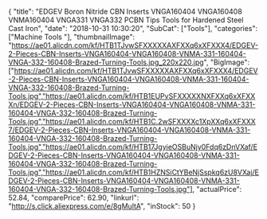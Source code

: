 {
	"title": "EDGEV Boron Nitride CBN Inserts VNGA160404 VNGA160408 VNMA160404 VNGA331 VNGA332 PCBN Tips Tools for Hardened Steel Cast Iron",
	"date": "2018-10-31 10:30:20",
	"SubCat": ["Tools"],
	"categories": ["Machine Tools "],
	"thumbnailImage": "https://ae01.alicdn.com/kf/HTB1TJvwSFXXXXXAXFXXq6xXFXXX4/EDGEV-2-Pieces-CBN-Inserts-VNGA160404-VNGA160408-VNMA-331-160404-VNGA-332-160408-Brazed-Turning-Tools.jpg_220x220.jpg",
	"BigImage": ["https://ae01.alicdn.com/kf/HTB1TJvwSFXXXXXAXFXXq6xXFXXX4/EDGEV-2-Pieces-CBN-Inserts-VNGA160404-VNGA160408-VNMA-331-160404-VNGA-332-160408-Brazed-Turning-Tools.jpg","https://ae01.alicdn.com/kf/HTB1EUPvSFXXXXXNXFXXq6xXFXXXn/EDGEV-2-Pieces-CBN-Inserts-VNGA160404-VNGA160408-VNMA-331-160404-VNGA-332-160408-Brazed-Turning-Tools.jpg","https://ae01.alicdn.com/kf/HTB1C.2wSFXXXXc1XpXXq6xXFXXX7/EDGEV-2-Pieces-CBN-Inserts-VNGA160404-VNGA160408-VNMA-331-160404-VNGA-332-160408-Brazed-Turning-Tools.jpg","https://ae01.alicdn.com/kf/HTB17JgyieOSBuNjy0Fdq6zDnVXaf/EDGEV-2-Pieces-CBN-Inserts-VNGA160404-VNGA160408-VNMA-331-160404-VNGA-332-160408-Brazed-Turning-Tools.jpg","https://ae01.alicdn.com/kf/HTB1HZNSiCtYBeNjSspkq6zU8VXaj/EDGEV-2-Pieces-CBN-Inserts-VNGA160404-VNGA160408-VNMA-331-160404-VNGA-332-160408-Brazed-Turning-Tools.jpg"],
	"actualPrice": 52.84,
	"comparePrice": 62.90,
	"linkurl": "http://s.click.aliexpress.com/e/8gMultA",
	"inStock": 50
}
